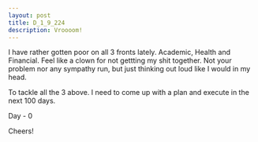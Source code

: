 ```yaml
---
layout: post
title: D_1_9_224 
description: Vroooom!
---
```


I have rather gotten poor on all 3 fronts lately. Academic, Health and Financial. Feel like a clown for not gettting my shit together. Not your problem nor any sympathy run, but just thinking out loud like I would in my head. 

To tackle all the 3 above. I need to come up with a plan and execute in the next 100 days. 

Day - 0

Cheers!
